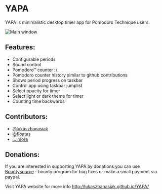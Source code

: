 YAPA
====

YAPA is minimalistic desktop timer app for Pomodoro Technique users. 

![Main window](http://banasiak.me/wp-content/uploads/2013/06/yapa_main_info.png)

Features:
---------

* Configurable periods
* Sound control
* Pomodoro™ counter :)
* Pomodoro counter history similar to github contributions
* Shows period progress on taskbar
* Control app using taskbar jumplist
* Select opacity for timer
* Select light or dark theme for timer
* Counting time backwards

Contributors:
-------------

* [@lukaszbanasiak](https://github.com/lukaszbanasiak)
* [@floatas](https://github.com/floatas)
* [... more](https://github.com/lukaszbanasiak/YAPA/graphs/contributors)

Donations:
----------
If you are interested in supporting YAPA by donations you can use [Bountysource](https://www.bountysource.com/teams/yapa) - bounty program for bug fixes or make a small payment via paypal.


Visit YAPA website for more info http://lukaszbanasiak.github.io/YAPA/
